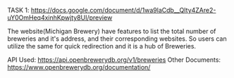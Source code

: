 TASK 1: https://docs.google.com/document/d/1wa9laCdb__QIty4ZAre2-uY0OmHeq4xinhKpwjty8UI/preview

The website(Michigan Brewery) have features to list the total number of breweries and it's address, and their corresponding websites. So users can utilize the same for quick redirection and it is a hub of Breweries.

API Used: https://api.openbrewerydb.org/v1/breweries
Other Documents: https://www.openbrewerydb.org/documentation/
